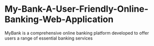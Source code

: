 # My-Bank-A-User-Friendly-Online-Banking-Web-Application
MyBank is a comprehensive online banking platform developed to offer users a range of essential banking services

